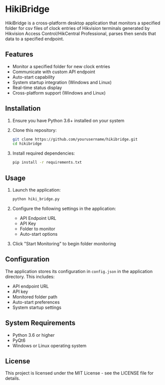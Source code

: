 # HikiBridge

HikiBridge is a cross-platform desktop application that monitors a specified folder for csv files of clock entries of Hikvision terminals generated by Hikvision Access Control/HikCentral Professional, parses then sends that data to a specified endpoint.

## Features

- Monitor a specified folder for new clock entries
- Communicate with custom API endpoint
- Auto-start capability
- System startup integration (Windows and Linux)
- Real-time status display
- Cross-platform support (Windows and Linux)

## Installation

1. Ensure you have Python 3.6+ installed on your system
2. Clone this repository:
   ```bash
   git clone https://github.com/yourusername/hikibridge.git
   cd hikibridge
   ```

3. Install required dependencies:
   ```bash
   pip install -r requirements.txt
   ```

## Usage

1. Launch the application:
   ```bash
   python hiki_bridge.py
   ```

2. Configure the following settings in the application:
   - API Endpoint URL
   - API Key
   - Folder to monitor
   - Auto-start options

3. Click "Start Monitoring" to begin folder monitoring

## Configuration

The application stores its configuration in `config.json` in the application directory. This includes:

- API endpoint URL
- API key
- Monitored folder path
- Auto-start preferences
- System startup settings

## System Requirements

- Python 3.6 or higher
- PyQt6
- Windows or Linux operating system

## License

This project is licensed under the MIT License - see the LICENSE file for details.

